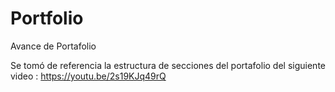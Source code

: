 # Portfolio
Avance de Portafolio


Se tomó de referencia la estructura de secciones del portafolio del siguiente video : https://youtu.be/2s19KJq49rQ

